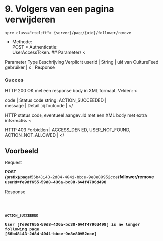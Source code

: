 ---
---
 <a id="9" name="9"></a>9. Volgers van een pagina verwijderen
=============================================================

 
    <pre class="rteleft"> {server}/page/{uid}/follower/remove 

 * Methode:   
 POST  * Authenticatie:   
 UserAccessToken. ## Parameters <


<th scope="col"> Parameter</th> <th scope="col"> Type</th> <th scope="col"> Beschrijving</th> <th scope="col"> Verplicht</th> </thead><tbody>
 userId |   String |   uid van CultureFeed gebruiker |   x |  </tbody></


## Response
 ### Succes
 HTTP 200 OK met een response body in XML formaat. Velden: <


 code |   Status code string: ACTION\_SUCCEEDED |  
 message |   Detail bij foutcode |  </tbody></


 HTTP status code, eventueel aangevuld met een XML body met extra informatie. <


 HTTP 403 Forbidden |   ACCESS\_DENIED, USER\_NOT\_FOUND, ACTION\_NOT\_ALLOWED | </tbody></


## Voorbeeld 

Request
  
**<span style="font-size: 13px; font-family: Arial; background-color: transparent; vertical-align: baseline; white-space: pre-wrap;">POST {prefix}/page/**<span style="font-size: 13px; font-family: 'Courier New'; background-color: transparent; vertical-align: baseline;">56b48143-2d84-4041-bbce-9e8e80952cce</span>**/follower/remove</span>  
**<span style="font-size: 13px; font-family: Arial; background-color: transparent; vertical-align: baseline; white-space: pre-wrap;">userId=</span>******<span style="font-size: 13px; font-family: 'Courier New'; background-color: transparent; vertical-align: baseline; white-space: pre-wrap;">fe9df655-59d8-436a-bc38-664f4796d498</span>**

Response

**<span style="font-size: 13px; font-family: 'Courier New'; background-color: transparent; vertical-align: baseline; white-space: pre-wrap;"><?xml version="1.0" encoding="UTF-8" standalone="yes"?></span>  
<span style="font-size: 13px; font-family: 'Courier New'; background-color: transparent; vertical-align: baseline; white-space: pre-wrap;"><response></span>  
<span style="font-size: 13px; font-family: 'Courier New'; background-color: transparent; vertical-align: baseline; white-space: pre-wrap;"> <code>ACTION\_SUCCEEDED</code></span>  
<span style="font-size: 13px; font-family: 'Courier New'; background-color: transparent; vertical-align: baseline; white-space: pre-wrap;"> <message>User [fe9df655-59d8-436a-bc38-664f4796d498] is no longer following page [56b48143-2d84-4041-bbce-9e8e80952cce]</message></span>  
<span style="font-size: 13px; font-family: 'Courier New'; background-color: transparent; vertical-align: baseline; white-space: pre-wrap;"></response></span>**

